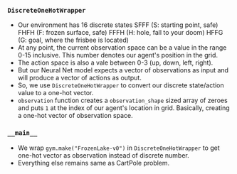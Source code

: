 ### `DiscreteOneHotWrapper`

- Our environment has 16 discrete states
    SFFF       (S: starting point, safe)
    FHFH       (F: frozen surface, safe)
    FFFH       (H: hole, fall to your doom)
    HFFG       (G: goal, where the frisbee is located)
- At any point, the current observation space can be a value in the range 0-15 inclusive. This number denotes our agent's position in the grid.
- The action space is also a vale between 0-3 (up, down, left, right).
- But our Neural Net model expects a vector of observations as input and will produce a vector of actions as output.
- So, we use `DiscreteOneHotWrapper` to convert our discrete state/action value to a one-hot vector.
- `observation` function creates a `observation_shape` sized array of zeroes and puts `1` at the index of our agent's location in grid. Basically, creating a one-hot vector of observation space.

### `__main__`

- We wrap `gym.make("FrozenLake-v0")` in `DiscreteOneHotWrapper` to get one-hot vector as observation instead of discrete number.
- Everything else remains same as CartPole problem.